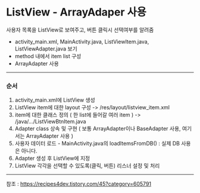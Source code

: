 # ListView - ArrayAdaper 사용
사용자 목록을 ListView로 보여주고, 버튼 클릭시 선택여부를 알려줌

* activity_main.xml, MainActivity.java, ListViewItem.java, ListViewAdapter.java 보기
* method 내에서 item list 구성
* ArrayAdapter 사용

-------
### 순서
1. activity_main.xml에 ListView 생성
2. ListView item에 대한 layout 구성  ->  /res/layout/listview_item.xml
3. item에 대한 클래스 정의 ( 한 list에 들어갈 여러 item )   -> /java/.../ListViewBtnItem.java
4. Adapter class 상속 및 구현 ( 보통 ArrayAdapter이나 BaseAdapter 사용, 여기서는 ArrayAdapter 사용 )
5. 사용자 데이터 로드 - MainActivity.java의 loadItemsFromDB() : 실제 DB 사용은 아니다.
6. Adapter 생성 후 ListView에 지정
7. ListView 각각을 선택할 수 있도록(클릭, 버튼) 리스너 설정 및 처리


------
참조 : https://recipes4dev.tistory.com/45?category=605791

